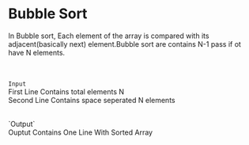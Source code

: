 # Bubble Sort<br>
In Bubble sort, Each element of the array is compared with its adjacent(basically next) element.Bubble sort are contains N-1 pass if ot have N elements.

<br><br>
`Input`<br>
First Line Contains total elements N<br>
Second Line Contains space seperated N elements<br>

<br>
`Output`<br>
Ouptut Contains One Line With Sorted Array


